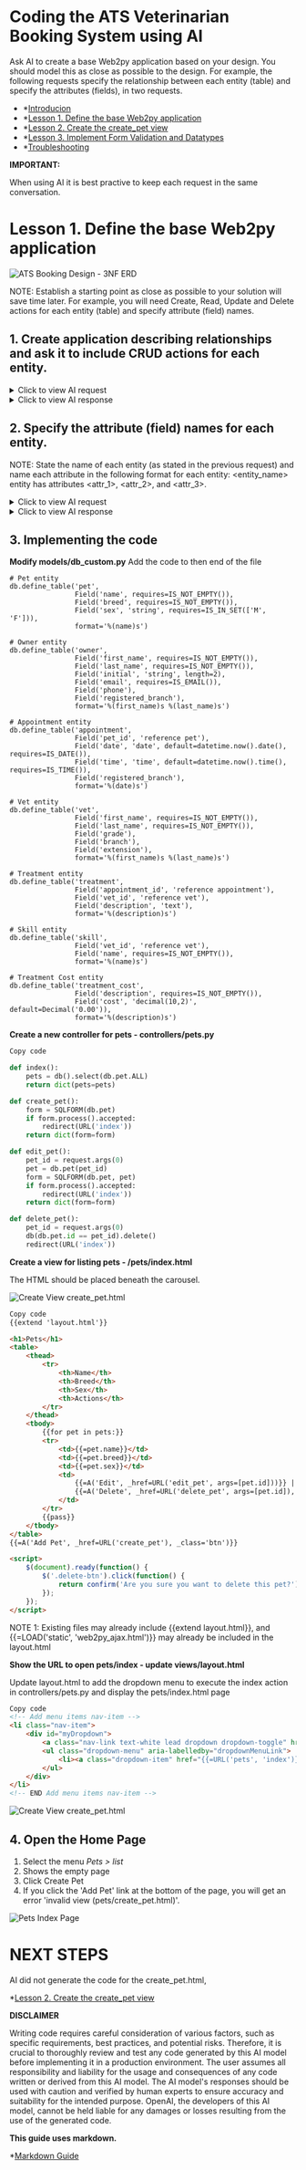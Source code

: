 # Coding the ATS Veterinarian Booking System using AI

Ask AI to create a base Web2py application based on your design. You should model this as close as possible to the design. For example, the following requests specify the relationship between each entity (table) and specify the attributes (fields), in two requests.

- *[Introducion](README.md)
- *[Lesson 1. Define the base Web2py application](LESSON_1.md)
- *[Lesson 2. Create the create_pet view](LESSON_2.md)
- *[Lesson 3. Implement Form Validation and Datatypes](LESSON_3.md)
- *[Troubleshooting](TROUBLESHOOTING.md)

**IMPORTANT:**

When using AI it is best practive to keep each request in the same conversation.

# Lesson 1. Define the base Web2py application #

![ATS Booking Design - 3NF ERD](./img/ats_booking__erd.png)

NOTE: Establish a starting point as close as possible to your solution will save time later. For example, you will need Create, Read, Update and Delete actions for each entity (table) and specify attribute (field) names.

## 1. Create application describing relationships and ask it to include CRUD actions for each entity. ##

<details>
    <summary>Click to view AI request</summary>

Create Web2py MVC application for ATS Veternarian Booking System with pet (client) has one to many owners, pet can have none to many appointments,  an appointment can have zero to many treatments, a vet and prescribe zero to many treatments, a vet can have one to many skills, and a treatment cost can have one to many treatments.

Include CRUD action for each entity.

</details>

<details>
    <summary>Click to view AI response</summary>

Sure! I can provide you with an example of a web2py MVC application for an ATS Veterinary Booking System with the mentioned entities and their relationships. Here's the code:

### models/db.py ###

```python
from datetime import datetime
from decimal import Decimal

db = DAL('sqlite://storage.sqlite')

# Pet entity
db.define_table('pet',
                Field('name', requires=IS_NOT_EMPTY()),
                Field('species', requires=IS_NOT_EMPTY()),
                format='%(name)s')

# Owner entity
db.define_table('owner',
                Field('name', requires=IS_NOT_EMPTY()),
                Field('email', requires=IS_EMAIL()),
                Field('phone'),
                format='%(name)s')

# Appointment entity
db.define_table('appointment',
                Field('pet_id', 'reference pet'),
                Field('date', 'date', default=datetime.now().date(), requires=IS_DATE()),
                format='%(date)s')

# Treatment entity
db.define_table('treatment',
                Field('appointment_id', 'reference appointment'),
                Field('vet_id', 'reference vet'),
                Field('description', 'text'),
                format='%(description)s')

# Vet entity
db.define_table('vet',
                Field('name', requires=IS_NOT_EMPTY()),
                format='%(name)s')

# Skill entity
db.define_table('skill',
                Field('vet_id', 'reference vet'),
                Field('name', requires=IS_NOT_EMPTY()),
                format='%(name)s')

# Treatment Cost entity
db.define_table('treatment_cost',
                Field('name', requires=IS_NOT_EMPTY()),
                Field('cost', 'decimal(10,2)', default=Decimal('0.00')),
                format='%(name)s')
```

### controllers/default.py ###
```python
def index():
    pets = db().select(db.pet.ALL)
    return dict(pets=pets)

def create_pet():
    form = SQLFORM(db.pet)
    if form.process().accepted:
        redirect(URL('index'))
    return dict(form=form)

def edit_pet():
    pet_id = request.args(0)
    pet = db.pet(pet_id)
    form = SQLFORM(db.pet, pet)
    if form.process().accepted:
        redirect(URL('index'))
    return dict(form=form)

def delete_pet():
    pet_id = request.args(0)
    db(db.pet.id == pet_id).delete()
    redirect(URL('index'))
```

# Similar CRUD actions can be defined for other entities (owner, appointment, treatment, vet, skill, treatment_cost).

### views/default/index.html ###

```html
{{extend 'layout.html'}}
{{=LOAD('static', 'web2py_ajax.html')}}
<h1>Pets</h1>
<table>
    <thead>
        <tr>
            <th>Name</th>
            <th>Species</th>
            <th>Actions</th>
        </tr>
    </thead>
    <tbody>
        {{for pet in pets:}}
        <tr>
            <td>{{=pet.name}}</td>
            <td>{{=pet.species}}</td>
            <td>
                {{=A('Edit', _href=URL('edit_pet', args=[pet.id]))}} |
                {{=A('Delete', _href=URL('delete_pet', args=[pet.id]), _class='delete-btn')}}
            </td>
        </tr>
        {{pass}}
    </tbody>
</table>
{{=A('Add Pet', _href=URL('create_pet'), _class='btn')}}

<script>
    $(document).ready(function() {
        $('.delete-btn').click(function() {
            return confirm('Are you sure you want to delete this pet?');
        });
    });
</script>
```

Make sure to have the required web2py

</details>

## 2. Specify the attribute (field) names for each entity. ##

NOTE: State the name of each entity (as stated in the previous request) and name each attribute in the following format for each entity: <entity_name> entity has attributes <attr_1>, <attr_2>, and <attr_3>.

<details>
    <summary>Click to view AI request</summary>

owner entity has attributes initial, last name and registered branch. pet entity has name, breed and sex M or F. appointment entity has attributes date, time, registered branch. vet skill entity has attribute name. vet entity has attributes first name, last name, grade, branch, extension. treatment cost entity has attributes description and cost.

</details>

<details>
    <summary>Click to view AI response</summary>

Based on the additional attributes provided, here's an updated version of the code:

### models/db.py ###

```python
from datetime import datetime
from decimal import Decimal

db = DAL('sqlite://storage.sqlite')

# Pet entity
db.define_table('pet',
                Field('name', requires=IS_NOT_EMPTY()),
                Field('breed', requires=IS_NOT_EMPTY()),
                Field('sex', 'string', requires=IS_IN_SET(['M', 'F'])),
                format='%(name)s')

# Owner entity
db.define_table('owner',
                Field('first_name', requires=IS_NOT_EMPTY()),
                Field('last_name', requires=IS_NOT_EMPTY()),
                Field('initial', 'string', length=2),
                Field('email', requires=IS_EMAIL()),
                Field('phone'),
                Field('registered_branch'),
                format='%(first_name)s %(last_name)s')

# Appointment entity
db.define_table('appointment',
                Field('pet_id', 'reference pet'),
                Field('date', 'date', default=datetime.now().date(), requires=IS_DATE()),
                Field('time', 'time', default=datetime.now().time(), requires=IS_TIME()),
                Field('registered_branch'),
                format='%(date)s')

# Treatment entity
db.define_table('treatment',
                Field('appointment_id', 'reference appointment'),
                Field('vet_id', 'reference vet'),
                Field('description', 'text'),
                format='%(description)s')

# Vet entity
db.define_table('vet',
                Field('first_name', requires=IS_NOT_EMPTY()),
                Field('last_name', requires=IS_NOT_EMPTY()),
                Field('grade'),
                Field('branch'),
                Field('extension'),
                format='%(first_name)s %(last_name)s')

# Skill entity
db.define_table('skill',
                Field('vet_id', 'reference vet'),
                Field('name', requires=IS_NOT_EMPTY()),
                format='%(name)s')

# Treatment Cost entity
db.define_table('treatment_cost',
                Field('description', requires=IS_NOT_EMPTY()),
                Field('cost', 'decimal(10,2)', default=Decimal('0.00')),
                format='%(description)s')
```

### controllers/default.py ###
# CRUD actions for each entity remain the same, just the field names have been updated.

### views/default/index.html ###
# The table header and body fields can be updated based on the new attributes.

```html
{{extend 'layout.html'}}
{{=LOAD('static', 'web2py_ajax.html')}}
<h1>Pets</h1>
<table>
    <thead>
        <tr>
            <th>Name</th>
            <th>Breed</th>
            <th>Sex</th>
            <th>Actions</th>
        </tr>
    </thead>
    <tbody>
        {{for pet in pets:}}
        <tr>
            <td>{{=pet.name}}</td>
            <td>{{=pet.breed}}</td>
            <td>{{=pet.sex}}</td>
            <td>
                {{=A('Edit', _href=URL('edit_pet', args=[pet.id]))}} |
                {{=A('Delete', _href=URL('delete_pet', args=[pet.id]), _class='delete-btn')}}
            </td>
        </tr>
        {{pass}}
    </tbody>
</table>
{{=A('Add Pet', _href=URL('create_pet'), _class='btn')}}

<script>
    $(document).ready(function() {
        $('.delete-btn').click(function() {
            return confirm('Are you sure you want to delete this pet?');
        });
    });
</script>
```

Please note that only the provided attributes have been included in the code, and you can add more

</details>

## 3. Implementing the code ##

**Modify models/db_custom.py**
Add the code to then end of the file

```
# Pet entity
db.define_table('pet',
                Field('name', requires=IS_NOT_EMPTY()),
                Field('breed', requires=IS_NOT_EMPTY()),
                Field('sex', 'string', requires=IS_IN_SET(['M', 'F'])),
                format='%(name)s')

# Owner entity
db.define_table('owner',
                Field('first_name', requires=IS_NOT_EMPTY()),
                Field('last_name', requires=IS_NOT_EMPTY()),
                Field('initial', 'string', length=2),
                Field('email', requires=IS_EMAIL()),
                Field('phone'),
                Field('registered_branch'),
                format='%(first_name)s %(last_name)s')

# Appointment entity
db.define_table('appointment',
                Field('pet_id', 'reference pet'),
                Field('date', 'date', default=datetime.now().date(), requires=IS_DATE()),
                Field('time', 'time', default=datetime.now().time(), requires=IS_TIME()),
                Field('registered_branch'),
                format='%(date)s')

# Vet entity
db.define_table('vet',
                Field('first_name', requires=IS_NOT_EMPTY()),
                Field('last_name', requires=IS_NOT_EMPTY()),
                Field('grade'),
                Field('branch'),
                Field('extension'),
                format='%(first_name)s %(last_name)s')

# Treatment entity
db.define_table('treatment',
                Field('appointment_id', 'reference appointment'),
                Field('vet_id', 'reference vet'),
                Field('description', 'text'),
                format='%(description)s')

# Skill entity
db.define_table('skill',
                Field('vet_id', 'reference vet'),
                Field('name', requires=IS_NOT_EMPTY()),
                format='%(name)s')

# Treatment Cost entity
db.define_table('treatment_cost',
                Field('description', requires=IS_NOT_EMPTY()),
                Field('cost', 'decimal(10,2)', default=Decimal('0.00')),
                format='%(description)s')
```

**Create a new controller for pets - controllers/pets.py**

```python
Copy code

def index():
    pets = db().select(db.pet.ALL)
    return dict(pets=pets)

def create_pet():
    form = SQLFORM(db.pet)
    if form.process().accepted:
        redirect(URL('index'))
    return dict(form=form)

def edit_pet():
    pet_id = request.args(0)
    pet = db.pet(pet_id)
    form = SQLFORM(db.pet, pet)
    if form.process().accepted:
        redirect(URL('index'))
    return dict(form=form)

def delete_pet():
    pet_id = request.args(0)
    db(db.pet.id == pet_id).delete()
    redirect(URL('index'))
```

**Create a view for listing pets - /pets/index.html**

The HTML should be placed beneath the carousel.

![Create View create_pet.html](img/ats_booking__lesson_1__create_view_pets_index.png)

```html 
Copy code
{{extend 'layout.html'}}

<h1>Pets</h1>
<table>
    <thead>
        <tr>
            <th>Name</th>
            <th>Breed</th>
            <th>Sex</th>
            <th>Actions</th>
        </tr>
    </thead>
    <tbody>
        {{for pet in pets:}}
        <tr>
            <td>{{=pet.name}}</td>
            <td>{{=pet.breed}}</td>
            <td>{{=pet.sex}}</td>
            <td>
                {{=A('Edit', _href=URL('edit_pet', args=[pet.id]))}} |
                {{=A('Delete', _href=URL('delete_pet', args=[pet.id]), _class='delete-btn')}}
            </td>
        </tr>
        {{pass}}
    </tbody>
</table>
{{=A('Add Pet', _href=URL('create_pet'), _class='btn')}}

<script>
    $(document).ready(function() {
        $('.delete-btn').click(function() {
            return confirm('Are you sure you want to delete this pet?');
        });
    });
</script>
```

NOTE 1: Existing files may already include {{extend layout.html}}, and {{=LOAD('static', 'web2py_ajax.html')}} may already be included in the layout.html

**Show the URL to open pets/index - update views/layout.html**

Update layout.html to add the dropdown menu to execute the index action in controllers/pets.py and display the pets/index.html page

```html
Copy code
<!-- Add menu items nav-item -->
<li class="nav-item"> 
    <div id="myDropdown"> 
        <a class="nav-link text-white lead dropdown dropdown-toggle" href="#" role="button" id="dropdownMenuLink" data-bs-toggle="dropdown" aria-expanded="false">Pets</a> 
        <ul class="dropdown-menu" aria-labelledby="dropdownMenuLink"> 
            <li><a class="dropdown-item" href="{{=URL('pets', 'index')}}">List</a></li>
        </ul>
    </div>
</li> 
<!-- END Add menu items nav-item -->
```

![Create View create_pet.html](img/ats_booking__lesson_1__create_view_pets_index.png)

## 4. Open the Home Page

1. Select the menu *Pets > list*
2. Shows the empty page
3. Click Create Pet
4. If you click the 'Add Pet' link at the bottom of the page, you will get an error 'invalid view (pets/create_pet.html)'. 

![Pets Index Page](./img/ats_booking__lesson_1__pets_index_page.png)

# NEXT STEPS #

AI did not generate the code for the create_pet.html,

*[Lesson 2. Create the create_pet view](LESSON_2.md)

**DISCLAIMER**

Writing code requires careful consideration of various factors, such as specific requirements, best practices, and potential risks. Therefore, it is crucial to thoroughly review and test any code generated by this AI model before implementing it in a production environment. The user assumes all responsibility and liability for the usage and consequences of any code written or derived from this AI model. The AI model's responses should be used with caution and verified by human experts to ensure accuracy and suitability for the intended purpose. OpenAI, the developers of this AI model, cannot be held liable for any damages or losses resulting from the use of the generated code.

**This guide uses markdown.**

*[Markdown Guide](https://www.markdownguide.org/basic-syntax/)